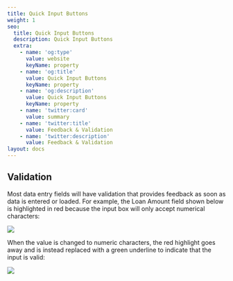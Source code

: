 ```yaml
---
title: Quick Input Buttons
weight: 1
seo:
  title: Quick Input Buttons
  description: Quick Input Buttons
  extra:
    - name: 'og:type'
      value: website
      keyName: property
    - name: 'og:title'
      value: Quick Input Buttons
      keyName: property
    - name: 'og:description'
      value: Quick Input Buttons
      keyName: property
    - name: 'twitter:card'
      value: summary
    - name: 'twitter:title'
      value: Feedback & Validation
    - name: 'twitter:description'
      value: Feedback & Validation
layout: docs
---
```

## Validation

Most data entry fields will have validation that provides feedback as soon as data is entered or loaded. For example, the Loan Amount field shown below is highlighted in red because the input box will only accept numerical characters:

![](/images/Loan%20Amount%20Error.png)



When the value is changed to numeric characters, the red highlight goes away and is instead replaced with a green underline to indicate that the input is valid:

![](/images/Loan%20Amount%20Valid.png)
